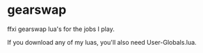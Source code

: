 gearswap
========

ffxi gearswap lua's for the jobs I play.

If you download any of my luas, you'll also need User-Globals.lua. 
